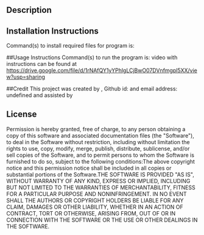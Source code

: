 
#  

## Description





## Installation Instructions 
Command(s) to install required files for program is: 

##Usage Instructions
Command(s) to run the program is:  video with instructions can be found 
at https://drive.google.com/file/d/1rNAfQY1yYPhlgLCjBwO07DVnfmgpl5XX/view?usp=sharing

##Credit 
This project was created by , Github id:  and email address: undefined and assisted by 

## License
Permission is hereby granted, free of charge, to any person obtaining a copy of this software and associated documentation files 
      (the "Software"), to deal in the Software without restriction, including without limitation the rights to use, copy, modify, merge,
      publish, distribute, sublicense, and/or sell copies of the Software, and to permit persons to whom the Software is furnished to do so,
      subject to the following conditions:The above copyright notice and this permission notice shall be included in all copies or substantial
      portions of the Software.THE SOFTWARE IS PROVIDED "AS IS", WITHOUT WARRANTY OF ANY KIND, EXPRESS OR IMPLIED, INCLUDING BUT NOT LIMITED TO 
      THE WARRANTIES OF MERCHANTABILITY, FITNESS FOR A PARTICULAR PURPOSE AND NONINFRINGEMENT. IN NO EVENT SHALL THE AUTHORS OR COPYRIGHT HOLDERS
      BE LIABLE FOR ANY CLAIM, DAMAGES OR OTHER LIABILITY, WHETHER IN AN ACTION OF CONTRACT, TORT OR OTHERWISE, ARISING FROM, OUT OF OR IN CONNECTION 
      WITH THE SOFTWARE OR THE USE OR OTHER DEALINGS IN THE SOFTWARE.
